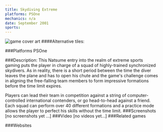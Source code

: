 ```yaml
---
title: Skydiving Extreme
platforms: PSOne
mechanics: n/a
date: September 2001
sports: 
---
```

![game cover art](//images.igdb.com/igdb/image/upload/t_cover_big/zytgxew6wjwsrws0wm23.jpg "Logo Title Text 1")
####Alternative tiles:

###Platforms
PSOne

###Description:
This Natsume entry into the realm of extreme sports gaming puts the player in charge of a squad of highly-trained synchronized skydivers. As in reality, there is a short period between the time the diver leaves the plane and has to open his chute and the game's challenge comes in aligning the free-falling team members to form impressive formations before the time limit expires. 
 
Players can lead their team in competition against a string of computer-controlled international contenders, or go head-to-head against a friend. Each squad can perform over 40 different formations and a practice mode allows the player to perfect his skills without the time limit.
###Screenshots
[no screenshots yet ...]
###Video
[no videos yet...]
###Related games

###Websites

